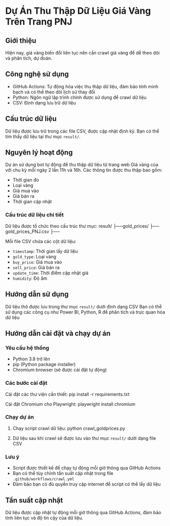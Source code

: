 # Dự Án Thu Thập Dữ Liệu Giá Vàng Trên Trang PNJ

## Giới thiệu

Hiện nay, giá vàng biến đổi liên tục nên cần crawl giá vàng để dễ theo dõi và phân tích, dự đoán.

## Công nghệ sử dụng

- GitHub Actions: Tự động hóa việc thu thập dữ liệu, đảm bảo tính minh bạch và có thể theo dõi lịch sử thay đổi
- Python: Ngôn ngữ lập trình chính được sử dụng để crawl dữ liệu
- CSV: Định dạng lưu trữ dữ liệu

## Cấu trúc dữ liệu

Dữ liệu được lưu trữ trong các file CSV, được cập nhật định kỳ. Bạn có thể tìm thấy dữ liệu tại thư mục `result/`.

## Nguyên lý hoạt động

Dự án sử dụng bot tự động để thu thập dữ liệu từ trang web Giá vàng của với chu kỳ mỗi ngày 2 lần 11h và 16h. Các thông tin được thu thập bao gồm:
- Thời gian đo
- Loại vàng
- Giá mua vào
- Giá bán ra
- Thời gian cập nhật

### Cấu trúc dữ liệu chi tiết

Dữ liệu được tổ chức theo cấu trúc thư mục:
result/
├──gold_prices/
   ├── gold_prices_PNJ.csv
   ├──


Mỗi file CSV chứa các cột dữ liệu:
- `timestamp`: Thời gian lấy dữ liệu
- `gold_type`: Loại vàng
- `buy_price`: Giá mua vào
- `sell_price`: Giá bán ra
- `update_time`: Thời điểm cập nhật giá
- `humidity`: Độ ẩm

## Hướng dẫn sử dụng
Dữ liệu thô được lưu trong thư mục `result/` dưới định dạng CSV
Bạn có thể sử dụng các công cụ như Power BI, Python, R để phân tích và trực quan hóa dữ liệu

## Hướng dẫn cài đặt và chạy dự án

### Yêu cầu hệ thống
- Python 3.8 trở lên
- pip (Python package installer)
- Chromium browser (sẽ được cài đặt tự động)

### Các bước cài đặt

Cài đặt các thư viện cần thiết:
pip install -r requirements.txt

Cài đặt Chromium cho Playwright:
playwright install chromium

### Chạy dự án

1. Chạy script crawl dữ liệu:
python crawl_goldprices.py

2. Dữ liệu sau khi crawl sẽ được lưu vào thư mục `result/` dưới dạng file CSV

### Lưu ý
- Script được thiết kế để chạy tự động mỗi giờ thông qua GitHub Actions
- Bạn có thể tùy chỉnh tần suất cập nhật trong file `.github/workflows/crawl.yml`
- Đảm bảo bạn có đủ quyền truy cập internet để script có thể lấy dữ liệu

## Tần suất cập nhật

Dữ liệu được cập nhật tự động mỗi giờ thông qua GitHub Actions, đảm bảo tính liên tục và độ tin cậy của dữ liệu.
